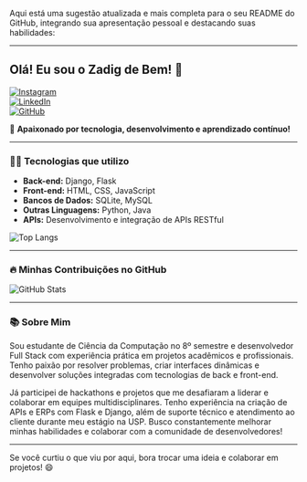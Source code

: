 Aqui está uma sugestão atualizada e mais completa para o seu README do GitHub, integrando sua apresentação pessoal e destacando suas habilidades:

---

## Olá! Eu sou o Zadig de Bem! 👋

[![Instagram](https://img.shields.io/badge/Instagram-E4405F?style=for-the-badge&logo=instagram&logoColor=white)](https://www.instagram.com/zadigdebem/)  
[![LinkedIn](https://img.shields.io/badge/LinkedIn-0A66C2?style=for-the-badge&logo=linkedin&logoColor=white)](https://www.linkedin.com/in/zadig-de-bem-b21a581b3/)  
[![GitHub](https://img.shields.io/badge/GitHub-171515?style=for-the-badge&logo=github&logoColor=white)](https://github.com/zadigando)

🚀 **Apaixonado por tecnologia, desenvolvimento e aprendizado contínuo!**

---

### 🧑‍💻 Tecnologias que utilizo
- **Back-end:** Django, Flask  
- **Front-end:** HTML, CSS, JavaScript  
- **Bancos de Dados:** SQLite, MySQL  
- **Outras Linguagens:** Python, Java  
- **APIs:** Desenvolvimento e integração de APIs RESTful  

![Top Langs](https://github-readme-stats.vercel.app/api/top-langs/?username=zadigando&hide_progress=true)  

---

### 🔥 Minhas Contribuições no GitHub
![GitHub Stats](https://github-readme-stats.vercel.app/api?username=zadigando&show_icons=true&theme=radical)

---

### 📚 Sobre Mim
Sou estudante de Ciência da Computação no 8º semestre e desenvolvedor Full Stack com experiência prática em projetos acadêmicos e profissionais. Tenho paixão por resolver problemas, criar interfaces dinâmicas e desenvolver soluções integradas com tecnologias de back e front-end. 

Já participei de hackathons e projetos que me desafiaram a liderar e colaborar em equipes multidisciplinares. Tenho experiência na criação de APIs e ERPs com Flask e Django, além de suporte técnico e atendimento ao cliente durante meu estágio na USP. Busco constantemente melhorar minhas habilidades e colaborar com a comunidade de desenvolvedores!

---

Se você curtiu o que viu por aqui, bora trocar uma ideia e colaborar em projetos! 😄
